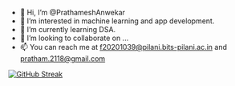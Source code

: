 - 👋 Hi, I’m @PrathameshAnwekar
- 👀 I’m interested in machine learning and app development.
- 🌱 I’m currently learning DSA.
- 💞️ I’m looking to collaborate on ...
- 📫 You can reach me at f20201039@pilani.bits-pilani.ac.in and pratham.2118@gmail.com 

[![GitHub Streak](http://github-readme-streak-stats.herokuapp.com?user=PrathameshAnwekar&theme=dark&background=000000)](https://git.io/streak-stats)

<!---
PrathameshAnwekar/PrathameshAnwekar is a ✨ special ✨ repository because its `README.md` (this file) appears on your GitHub profile.
You can click the Preview link to take a look at your changes.
--->
